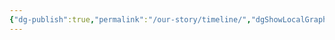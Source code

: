 ```yaml
---
{"dg-publish":true,"permalink":"/our-story/timeline/","dgShowLocalGraph":true,"noteIcon":"","created":"2025-09-14T17:16:26.628-04:00","updated":"2025-09-14T18:31:54.123-04:00"}
---
```


